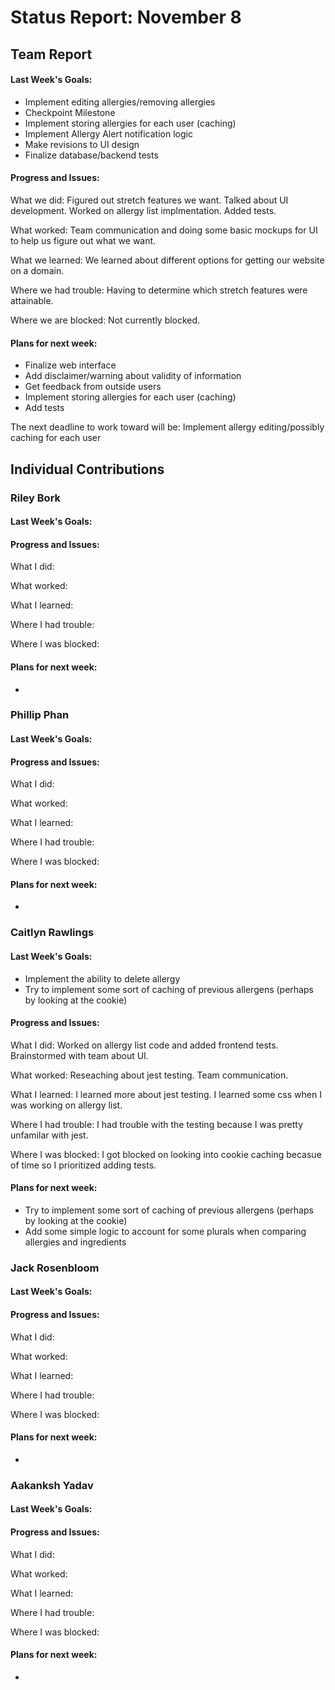 # Status Report: November 8
## Team Report
#### Last Week's Goals:
- Implement editing allergies/removing allergies
- Checkpoint Milestone
- Implement storing allergies for each user (caching)
- Implement Allergy Alert notification logic
- Make revisions to UI design
- Finalize database/backend tests

#### Progress and Issues:
What we did: Figured out stretch features we want. Talked about UI development. Worked on allergy list implmentation. Added tests.

What worked: Team communication and doing some basic mockups for UI to help us figure out what we want.

What we learned: We learned about different options for getting our website on a domain.

Where we had trouble: Having to determine which stretch features were attainable.

Where we are blocked: Not currently blocked.

#### Plans for next week:
- Finalize web interface
- Add disclaimer/warning about validity of information
- Get feedback from outside users
- Implement storing allergies for each user (caching)
- Add tests


The next deadline to work toward will be: Implement allergy editing/possibly caching for each user

## Individual Contributions
### Riley Bork
#### Last Week's Goals:

#### Progress and Issues:
What I did:

What worked:

What I learned:

Where I had trouble:

Where I was blocked:

#### Plans for next week: 
- 

### Phillip Phan
#### Last Week's Goals:

#### Progress and Issues:
What I did:

What worked:

What I learned:

Where I had trouble:

Where I was blocked:

#### Plans for next week: 
- 

### Caitlyn Rawlings
#### Last Week's Goals:
- Implement the ability to delete allergy
- Try to implement some sort of caching of previous allergens (perhaps by looking at the cookie)

#### Progress and Issues:
What I did: Worked on allergy list code and added frontend tests. Brainstormed with team about UI.

What worked: Reseaching about jest testing. Team communication.

What I learned: I learned more about jest testing. I learned some css when I was working on allergy list.

Where I had trouble: I had trouble with the testing because I was pretty unfamilar with jest.

Where I was blocked: I got blocked on looking into cookie caching becasue of time so I prioritized adding tests.

#### Plans for next week: 
- Try to implement some sort of caching of previous allergens (perhaps by looking at the cookie)
- Add some simple logic to account for some plurals when comparing allergies and ingredients

### Jack Rosenbloom
#### Last Week's Goals:

#### Progress and Issues:
What I did:

What worked:

What I learned:

Where I had trouble:

Where I was blocked:

#### Plans for next week: 
- 

### Aakanksh Yadav
#### Last Week's Goals:

#### Progress and Issues:
What I did:

What worked:

What I learned:

Where I had trouble:

Where I was blocked:

#### Plans for next week: 
- 
